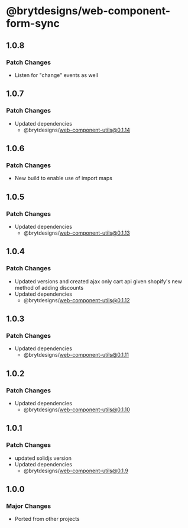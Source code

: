 # @brytdesigns/web-component-form-sync

## 1.0.8

### Patch Changes

- Listen for "change" events as well

## 1.0.7

### Patch Changes

- Updated dependencies
  - @brytdesigns/web-component-utils@0.1.14

## 1.0.6

### Patch Changes

- New build to enable use of import maps

## 1.0.5

### Patch Changes

- Updated dependencies
  - @brytdesigns/web-component-utils@0.1.13

## 1.0.4

### Patch Changes

- Updated versions and created ajax only cart api given shopify's new method of adding discounts
- Updated dependencies
  - @brytdesigns/web-component-utils@0.1.12

## 1.0.3

### Patch Changes

- Updated dependencies
  - @brytdesigns/web-component-utils@0.1.11

## 1.0.2

### Patch Changes

- Updated dependencies
  - @brytdesigns/web-component-utils@0.1.10

## 1.0.1

### Patch Changes

- updated solidjs version
- Updated dependencies
  - @brytdesigns/web-component-utils@0.1.9

## 1.0.0

### Major Changes

- Ported from other projects
